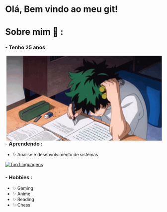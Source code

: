 # Olá, Bem vindo ao meu git!

# Sobre mim 💬 :

### - Tenho 25 anos<br>

<img hight="400" width="500" alt="GIF" align="right" src="https://github.com/henriq-pessoa/henriq-pessoa/blob/main/assets/izuku_study.gif">

### - Aprendendo :
- ✨ Analise e desenvolvimento de sistemas<br>

[![Top Linguagens](https://github-readme-stats.vercel.app/api/top-langs/?username=henriq-pessoa&hide_progress=true&theme=transparent)](https://github.com/anuraghazra/github-readme-stats)

### - Hobbies : 
- ✨ Gaming
- ✨ Anime
- ✨ Reading
- ✨ Chess




